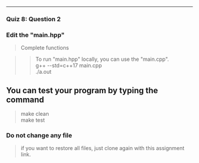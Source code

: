 <!--
[A6-2] (https://prezi.com/p/edit/-xdwv8fik5xk/)

![A6-2](https://nimbus-screenshots.s3.amazonaws.com/s/ac06ba1edf608a5b180e7068287ef8c4.png) -->

---

### Quiz 8: Question 2

### Edit the "main.hpp"

> Complete functions <br>

> > To run "main.hpp" locally, you can use the "main.cpp". <br>
> > g++ --std=c++17 main.cpp <br>
> > ./a.out

<!--
### 👓 Watch:

- [Vector Insertion and Deletion [Lab7-11]](https://youtu.be/bu4Ab1UN_m0) -->

## You can test your program by typing the command

> make clean <br>
> make test

### Do not change any file

> if you want to restore all files, just clone again with this assignment link.
